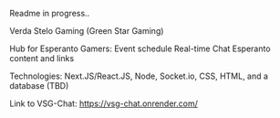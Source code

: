 Readme in progress..

Verda Stelo Gaming (Green Star Gaming)

Hub for Esperanto Gamers:
Event schedule
Real-time Chat
Esperanto content and links

Technologies: Next.JS/React.JS, Node, Socket.io, CSS, HTML, and a database (TBD)

Link to VSG-Chat: https://vsg-chat.onrender.com/
